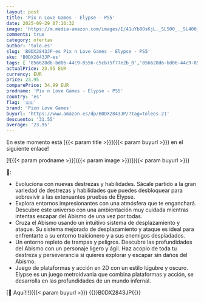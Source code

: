 ```yaml
---
layout: post
title: 'Pix n Love Games - Elypse - PS5'
date: 2025-09-29 07:16:32
image: 'https://m.media-amazon.com/images/I/41uYb8OsKjL._SL500_._SL400_.jpg'
comments: true
category: ofertas
author: 'tole.es'
slug: 'B0DX2843JP-es Pix n Love Games - Elypse - PS5'
sku: 'B0DX2843JP-es'
tags: [ '856628d6-bd06-44c9-8556-c5cb75f77e2b_0','856628d6-bd06-44c9-8556-c5cb75f77e2b_2201','856628d6-bd06-44c9-8556-c5cb75f77e2b_3601','856628d6-bd06-44c9-8556-c5cb75f77e2b_401','Arborist Merchandising Root','Hardware y juegos para PlayStation 5','Juegos para PlayStation 5','Preventa de Videojuegos','Self Service','Special Features Stores','Tienda de consolas y videojuegos infantiles','Videojuegos','Videojuegos más esperados','pixn love games','ps5','🇪🇸', ]
actualPrice: 23.95 EUR
currency: EUR
price: 23.95
comparePrice: 34.99 EUR
prodname: 'Pix n Love Games - Elypse - PS5'
country: 'es'
flag: '🇪🇸'
brand: 'Pixn Love Games'
buyurl: 'https://www.amazon.es/dp/B0DX2843JP/?tag=tolees-21'
descuento: '31.55'
average: '23.95'
---
```


En este momento está [{{< param title >}}]({{< param buyurl >}}) en el siguiente enlace!

[![{{< param prodname >}}]({{< param image >}})]({{< param buyurl >}})

🔎:

- Evoluciona con nuevas destrezas y habilidades. Sácale partido a la gran variedad de destrezas y habilidades que puedes desbloquear para sobrevivir a las extenuantes pruebas de Elypse.
- Explora entornos impresionantes con una atmósfera que te enganchará. Descubre este universo con una ambientación muy cuidada mientras intentas escapar del Abismo de una vez por todas.
- Cruza el Abismo usando un intuitivo sistema de desplazamiento y ataque. Su sistema mejorado de desplazamiento y ataque es ideal para enfrentarte a su entorno traicionero y a sus enemigos despiadados.
- Un entorno repleto de trampas y peligros. Descubre las profundidades del Abismo con un personaje ligero y ágil. Haz acopio de toda tu destreza y perseverancia si quieres explorar y escapar sin daños del Abismo.
- Juego de plataformas y acción en 2D con un estilo lúgubre y oscuro. Elypse es un juego metroidvania que combina plataformas y acción, se desarrolla en las profundidades de un mundo infernal.

[🛒 Aquí!!!]({{< param buyurl >}})
{{<world>}}B0DX2843JP{{</world>}}
